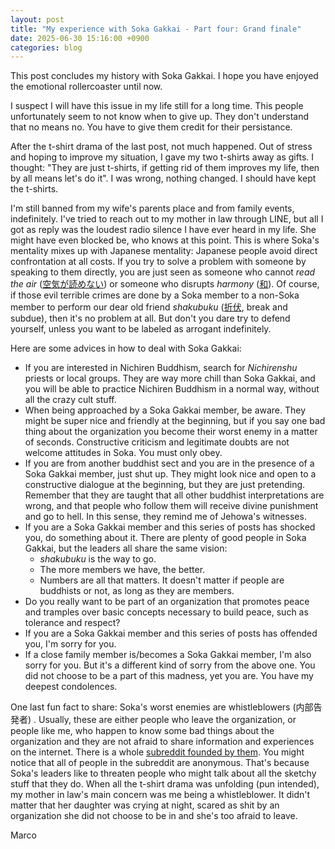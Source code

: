 ```yaml
---
layout: post
title: "My experience with Soka Gakkai - Part four: Grand finale"
date: 2025-06-30 15:16:00 +0900
categories: blog
---
```


This post concludes my history with Soka Gakkai. I hope you have enjoyed the emotional rollercoaster until now.

I suspect I will have this issue in my life still for a long time. This people unfortunately seem to not know when to give up. They don't understand that no means no. You have to give them credit for their persistance. 

After the t-shirt drama of the last post, not much happened. Out of stress and hoping to improve my situation, I gave my two t-shirts away as gifts. I thought: "They are just t-shirts, if getting rid of them improves my life, then by all means let's do it". I was wrong, nothing changed. I should have kept the t-shirts.

I'm still banned from my wife's parents place and from family events, indefinitely. I've tried to reach out to my mother in law through LINE, but all I got as reply was the loudest radio silence I have ever heard in my life. She might have even blocked be, who knows at this point. This is where Soka's mentality mixes up with Japanese mentality: Japanese people avoid direct confrontation at all costs. If you try to solve a problem with someone by speaking to them directly, you are just seen as someone who cannot *read the air* ([空気が読めない](https://jisho.org/search/%E7%A9%BA%E6%B0%97%E3%81%8C%E8%AA%AD%E3%82%81%E3%81%AA%E3%81%84)) or someone who disrupts *harmony* ([和](https://jisho.org/word/%E5%92%8C)). Of course, if those evil terrible crimes are done by a Soka member to a non-Soka member to perform our dear old friend *shakubuku* ([折伏](https://jisho.org/word/%E6%8A%98%E4%BC%8F), break and subdue), then it's no problem at all. But don't you dare try to defend yourself, unless you want to be labeled as arrogant indefinitely. 

Here are some advices in how to deal with Soka Gakkai:

- If you are interested in Nichiren Buddhism, search for *Nichirenshu* priests or local groups. They are way more chill than Soka Gakkai, and you will be able to practice Nichiren Buddhism in a normal way, without all the crazy cult stuff.
- When being approached by a Soka Gakkai member, be aware. They might be super nice and friendly at the beginning, but if you say one bad thing about the organization you become their worst enemy in a matter of seconds. Constructive criticism and legitimate doubts are not welcome attitudes in Soka. You must only obey.
- If you are from another buddhist sect and you are in the presence of a Soka Gakkai member, just shut up. They might look nice and open to a constructive dialogue at the beginning, but they are just pretending. Remember that they are taught that all other buddhist interpretations are wrong, and that people who follow them will receive divine punishment and go to hell. In this sense, they remind me of Jehowa's witnesses.
- If you are a Soka Gakkai member and this series of posts has shocked you, do something about it. There are plenty of good people in Soka Gakkai, but the leaders all share the same vision: 
    - *shakubuku* is the way to go. 
    - The more members we have, the better. 
    - Numbers are all that matters. It doesn't matter if people are buddhists or not, as long as they are members.
- Do you really want to be part of an organization that promotes peace and tramples over basic concepts necessary to build peace, such as tolerance and respect?
- If you are a Soka Gakkai member and this series of posts has offended you, I'm sorry for you.
- If a close family member is/becomes a Soka Gakkai member, I'm also sorry for you. But it's a different kind of sorry from the above one. You did not choose to be a part of this madness, yet you are. You have my deepest condolences.

One last fun fact to share: Soka's worst enemies are whistleblowers (内部告発者) . Usually, these are either people who leave the organization, or people like me, who happen to know some bad things about the organization and they are not afraid to share information and experiences on the internet. There is a whole [subreddit founded by them](https://www.reddit.com/r/sgiwhistleblowers/). You might notice that all of people in the subreddit are anonymous. That's because Soka's leaders like to threaten people who might talk about all the sketchy stuff that they do. When all the t-shirt drama was unfolding (pun intended), my mother in law's main concern was me being a whistleblower. It didn't matter that her daughter was crying at night, scared as shit by an organization she did not choose to be in and she's too afraid to leave.

Marco
